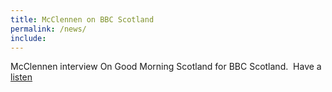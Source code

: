 ```yaml
---
title: McClennen on BBC Scotland
permalink: /news/
include:
---
```



McClennen interview On Good Morning Scotland for BBC Scotland.  Have a [listen](http://www.bbc.co.uk/programmes/p04tt04c)